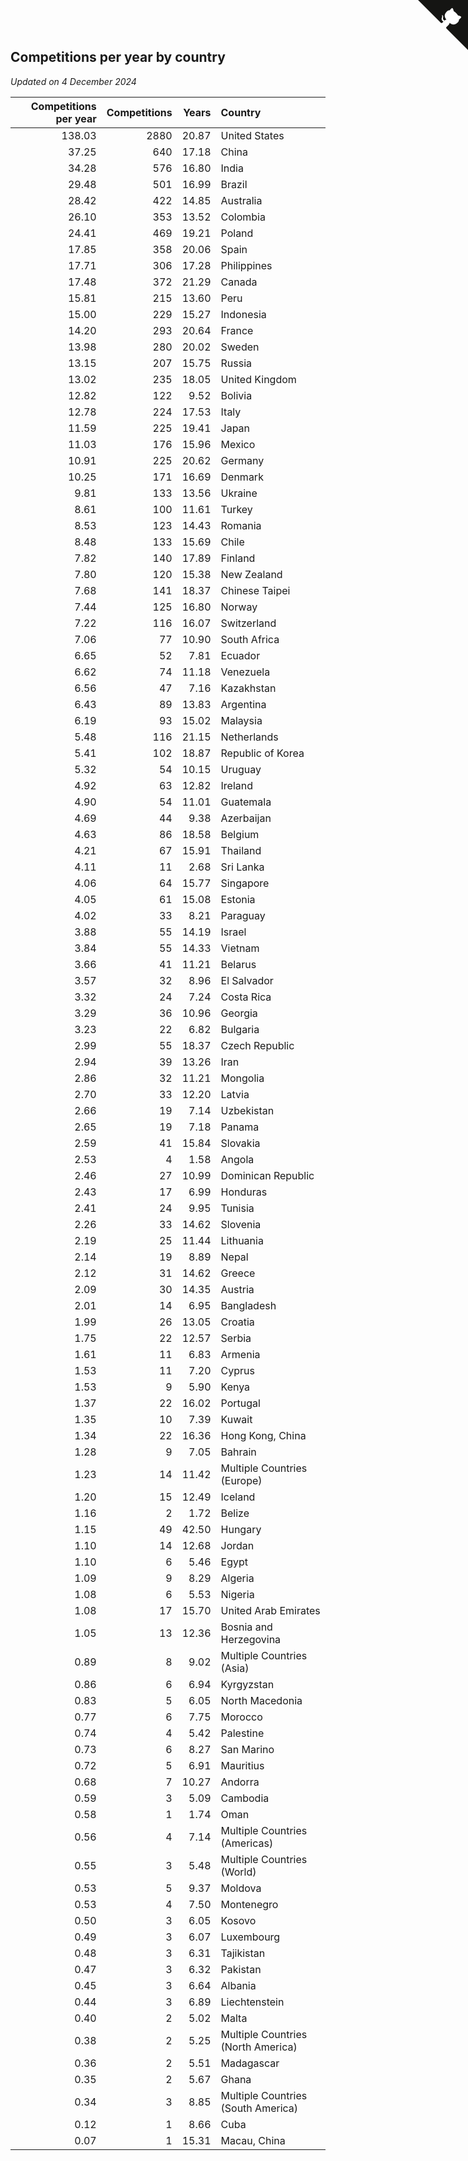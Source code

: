## Competitions per year by country

*Updated on  4 December 2024*

| Competitions per year | Competitions | Years | Country |
| ---: | ---: | ---: | :--- |
| 138.03 | 2880 | 20.87 | United States |
| 37.25 | 640 | 17.18 | China |
| 34.28 | 576 | 16.80 | India |
| 29.48 | 501 | 16.99 | Brazil |
| 28.42 | 422 | 14.85 | Australia |
| 26.10 | 353 | 13.52 | Colombia |
| 24.41 | 469 | 19.21 | Poland |
| 17.85 | 358 | 20.06 | Spain |
| 17.71 | 306 | 17.28 | Philippines |
| 17.48 | 372 | 21.29 | Canada |
| 15.81 | 215 | 13.60 | Peru |
| 15.00 | 229 | 15.27 | Indonesia |
| 14.20 | 293 | 20.64 | France |
| 13.98 | 280 | 20.02 | Sweden |
| 13.15 | 207 | 15.75 | Russia |
| 13.02 | 235 | 18.05 | United Kingdom |
| 12.82 | 122 | 9.52 | Bolivia |
| 12.78 | 224 | 17.53 | Italy |
| 11.59 | 225 | 19.41 | Japan |
| 11.03 | 176 | 15.96 | Mexico |
| 10.91 | 225 | 20.62 | Germany |
| 10.25 | 171 | 16.69 | Denmark |
| 9.81 | 133 | 13.56 | Ukraine |
| 8.61 | 100 | 11.61 | Turkey |
| 8.53 | 123 | 14.43 | Romania |
| 8.48 | 133 | 15.69 | Chile |
| 7.82 | 140 | 17.89 | Finland |
| 7.80 | 120 | 15.38 | New Zealand |
| 7.68 | 141 | 18.37 | Chinese Taipei |
| 7.44 | 125 | 16.80 | Norway |
| 7.22 | 116 | 16.07 | Switzerland |
| 7.06 | 77 | 10.90 | South Africa |
| 6.65 | 52 | 7.81 | Ecuador |
| 6.62 | 74 | 11.18 | Venezuela |
| 6.56 | 47 | 7.16 | Kazakhstan |
| 6.43 | 89 | 13.83 | Argentina |
| 6.19 | 93 | 15.02 | Malaysia |
| 5.48 | 116 | 21.15 | Netherlands |
| 5.41 | 102 | 18.87 | Republic of Korea |
| 5.32 | 54 | 10.15 | Uruguay |
| 4.92 | 63 | 12.82 | Ireland |
| 4.90 | 54 | 11.01 | Guatemala |
| 4.69 | 44 | 9.38 | Azerbaijan |
| 4.63 | 86 | 18.58 | Belgium |
| 4.21 | 67 | 15.91 | Thailand |
| 4.11 | 11 | 2.68 | Sri Lanka |
| 4.06 | 64 | 15.77 | Singapore |
| 4.05 | 61 | 15.08 | Estonia |
| 4.02 | 33 | 8.21 | Paraguay |
| 3.88 | 55 | 14.19 | Israel |
| 3.84 | 55 | 14.33 | Vietnam |
| 3.66 | 41 | 11.21 | Belarus |
| 3.57 | 32 | 8.96 | El Salvador |
| 3.32 | 24 | 7.24 | Costa Rica |
| 3.29 | 36 | 10.96 | Georgia |
| 3.23 | 22 | 6.82 | Bulgaria |
| 2.99 | 55 | 18.37 | Czech Republic |
| 2.94 | 39 | 13.26 | Iran |
| 2.86 | 32 | 11.21 | Mongolia |
| 2.70 | 33 | 12.20 | Latvia |
| 2.66 | 19 | 7.14 | Uzbekistan |
| 2.65 | 19 | 7.18 | Panama |
| 2.59 | 41 | 15.84 | Slovakia |
| 2.53 | 4 | 1.58 | Angola |
| 2.46 | 27 | 10.99 | Dominican Republic |
| 2.43 | 17 | 6.99 | Honduras |
| 2.41 | 24 | 9.95 | Tunisia |
| 2.26 | 33 | 14.62 | Slovenia |
| 2.19 | 25 | 11.44 | Lithuania |
| 2.14 | 19 | 8.89 | Nepal |
| 2.12 | 31 | 14.62 | Greece |
| 2.09 | 30 | 14.35 | Austria |
| 2.01 | 14 | 6.95 | Bangladesh |
| 1.99 | 26 | 13.05 | Croatia |
| 1.75 | 22 | 12.57 | Serbia |
| 1.61 | 11 | 6.83 | Armenia |
| 1.53 | 11 | 7.20 | Cyprus |
| 1.53 | 9 | 5.90 | Kenya |
| 1.37 | 22 | 16.02 | Portugal |
| 1.35 | 10 | 7.39 | Kuwait |
| 1.34 | 22 | 16.36 | Hong Kong, China |
| 1.28 | 9 | 7.05 | Bahrain |
| 1.23 | 14 | 11.42 | Multiple Countries (Europe) |
| 1.20 | 15 | 12.49 | Iceland |
| 1.16 | 2 | 1.72 | Belize |
| 1.15 | 49 | 42.50 | Hungary |
| 1.10 | 14 | 12.68 | Jordan |
| 1.10 | 6 | 5.46 | Egypt |
| 1.09 | 9 | 8.29 | Algeria |
| 1.08 | 6 | 5.53 | Nigeria |
| 1.08 | 17 | 15.70 | United Arab Emirates |
| 1.05 | 13 | 12.36 | Bosnia and Herzegovina |
| 0.89 | 8 | 9.02 | Multiple Countries (Asia) |
| 0.86 | 6 | 6.94 | Kyrgyzstan |
| 0.83 | 5 | 6.05 | North Macedonia |
| 0.77 | 6 | 7.75 | Morocco |
| 0.74 | 4 | 5.42 | Palestine |
| 0.73 | 6 | 8.27 | San Marino |
| 0.72 | 5 | 6.91 | Mauritius |
| 0.68 | 7 | 10.27 | Andorra |
| 0.59 | 3 | 5.09 | Cambodia |
| 0.58 | 1 | 1.74 | Oman |
| 0.56 | 4 | 7.14 | Multiple Countries (Americas) |
| 0.55 | 3 | 5.48 | Multiple Countries (World) |
| 0.53 | 5 | 9.37 | Moldova |
| 0.53 | 4 | 7.50 | Montenegro |
| 0.50 | 3 | 6.05 | Kosovo |
| 0.49 | 3 | 6.07 | Luxembourg |
| 0.48 | 3 | 6.31 | Tajikistan |
| 0.47 | 3 | 6.32 | Pakistan |
| 0.45 | 3 | 6.64 | Albania |
| 0.44 | 3 | 6.89 | Liechtenstein |
| 0.40 | 2 | 5.02 | Malta |
| 0.38 | 2 | 5.25 | Multiple Countries (North America) |
| 0.36 | 2 | 5.51 | Madagascar |
| 0.35 | 2 | 5.67 | Ghana |
| 0.34 | 3 | 8.85 | Multiple Countries (South America) |
| 0.12 | 1 | 8.66 | Cuba |
| 0.07 | 1 | 15.31 | Macau, China |


<a href="https://github.com/jonatanklosko/wca_statistics" class="github-corner" aria-label="View source on Github"><svg width="80" height="80" viewBox="0 0 250 250" style="fill:#151513; color:#fff; position: absolute; top: 0; border: 0; right: 0;" aria-hidden="true"><path d="M0,0 L115,115 L130,115 L142,142 L250,250 L250,0 Z"></path><path d="M128.3,109.0 C113.8,99.7 119.0,89.6 119.0,89.6 C122.0,82.7 120.5,78.6 120.5,78.6 C119.2,72.0 123.4,76.3 123.4,76.3 C127.3,80.9 125.5,87.3 125.5,87.3 C122.9,97.6 130.6,101.9 134.4,103.2" fill="currentColor" style="transform-origin: 130px 106px;" class="octo-arm"></path><path d="M115.0,115.0 C114.9,115.1 118.7,116.5 119.8,115.4 L133.7,101.6 C136.9,99.2 139.9,98.4 142.2,98.6 C133.8,88.0 127.5,74.4 143.8,58.0 C148.5,53.4 154.0,51.2 159.7,51.0 C160.3,49.4 163.2,43.6 171.4,40.1 C171.4,40.1 176.1,42.5 178.8,56.2 C183.1,58.6 187.2,61.8 190.9,65.4 C194.5,69.0 197.7,73.2 200.1,77.6 C213.8,80.2 216.3,84.9 216.3,84.9 C212.7,93.1 206.9,96.0 205.4,96.6 C205.1,102.4 203.0,107.8 198.3,112.5 C181.9,128.9 168.3,122.5 157.7,114.1 C157.9,116.9 156.7,120.9 152.7,124.9 L141.0,136.5 C139.8,137.7 141.6,141.9 141.8,141.8 Z" fill="currentColor" class="octo-body"></path></svg></a><style>.github-corner:hover .octo-arm{animation:octocat-wave 560ms ease-in-out}@keyframes octocat-wave{0%,100%{transform:rotate(0)}20%,60%{transform:rotate(-25deg)}40%,80%{transform:rotate(10deg)}}@media (max-width:500px){.github-corner:hover .octo-arm{animation:none}.github-corner .octo-arm{animation:octocat-wave 560ms ease-in-out}}</style>
